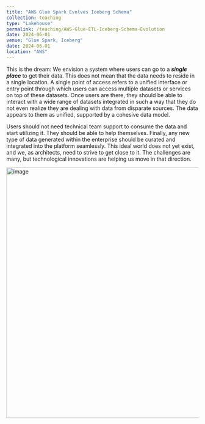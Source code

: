 ```yaml
---
title: "AWS Glue Spark Evolves Iceberg Schema"
collection: teaching
type: "Lakehouse"
permalink: /teaching/AWS-Glue-ETL-Iceberg-Schema-Evolution
date: 2024-06-01
venue: "Glue Spark, Iceberg"
date: 2024-06-01
location: "AWS"
---
```



This is the dream: We envision a system where users can go to a ***single place*** to get their data. This does not mean that the data needs to reside in a single location. A single point of access refers to a unified interface or entry point through which users can access multiple datasets or services on top of these datasets. Once users are there, they should be able to interact with a wide range of datasets integrated in such a way that they do not even realize they are dealing with data from disparate sources. The data appears to them as unified, supported by a cohesive data model.

Users should not need technical team support to consume the data and start utilizing it. They should be able to help themselves. Finally, any new type of data generated within the enterprise should be curated and integrated into the platform seamlessly. This ideal world does not yet exist, and we, as architects, need to strive to get close to it. The challenges are many, but technological innovations are helping us move in that direction.

<img width="656" alt="image" src="https://github.com/user-attachments/assets/48f7edb6-94bb-4e2e-8179-983a63830bb8">


